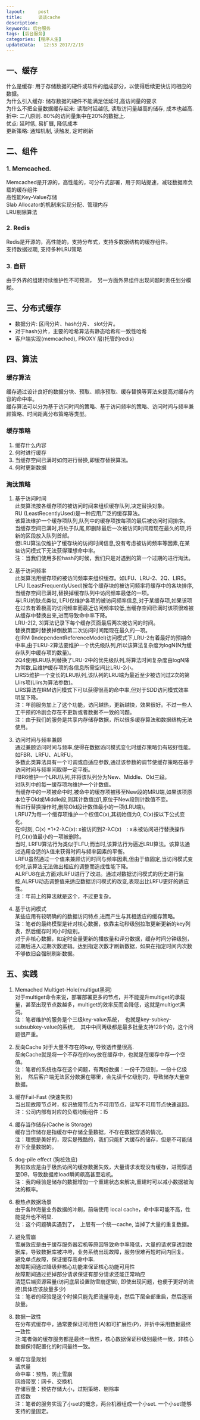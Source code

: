 ```yaml
---
layout:     post
title:      谈谈cache
description: 
keywords: 后台服务
tags: [后台服务]
categories: [程序人生]
updateData:   12:53 2017/2/19
---
```




## 一、缓存

什么是缓存: 用于存储数据的硬件或软件的组成部分，以使得后续更快访问相应的数据。  
为什么引入缓存: 储存数据的硬件不能满足低延时,高访问量的要求  
为什么不把全量数据缓存起来: 读取时延越低, 读取访问量越高的储存, 成本也越高.  
折中: 二八原则. 80%的访问量集中在20%的数据上.  
优点: 延时低, 易扩展, 降低成本  
更新策略: 通知机制, 读触发, 定时刷新  

## 二、组件


### 1. Memcached. 

Memcached是开源的，高性能的，可分布式部署，用于网站提速，减轻数据库负载的缓存组件  
高性能Key-Value存储   
Slab Allocator的机制来实现分配、管理内存  
LRU剔除算法  



### 2. Redis

Redis是开源的，高性能的，支持分布式，支持多数据结构的缓存组件。  
支持数据过期, 支持多种LRU策略  


### 3. 自研

由于外界的组建持续维护性不可预测，　另一方面外界组件出现问题时责任划分模糊。  



## 三、分布式缓存

* 数据分片: 区间分片、hash分片、 slot分片。  
* 对于hash分片，主要的哈希算法有静态哈希和一致性哈希  
* 客户端实现(memcached), PROXY 层(托管的redis)  



## 四、算法
   
### 缓存算法

缓存通过设计良好的数据分块、预取、顺序预取、缓存替换等算法来提高对缓存内容的命中率。  
缓存算法可以分为基于访问时间的策略、基于访问频率的策略、访问时间与频率兼顾策略、时间距离分布策略等类型。  


### 缓存策略


1. 缓存什么内容  
2. 何时进行缓存  
3. 当缓存空间已满时如何进行替换,即缓存替换算法。  
4. 何时更新数据  


### 淘汰策略


1. 基于访问时间  
   此类算法按各缓存项的被访问时间来组织缓存队列,决定替换对象。  
   RU (LeastRecentlyUsed)是一种应用广泛的缓存算法。  
   该算法维护一个缓存项队列,队列中的缓存项按每项的最后被访问时间排序。  
   当缓存空间已满时,将处于队尾,即删除最后一次被访问时间距现在最久的项,将新的区段放入队列首部。  
   但LRU算法仅维护了缓存块的访问时间信息,没有考虑被访问频率等因素,在某些访问模式下无法获得理想命中率。  
   注：当我们使用多阶hash的时候，我们只是对遇到的第一个过期的进行淘汰。  

2. 基于访问频率  
   此类算法用缓存项的被访问频率来组织缓存。如LFU、LRU-2、2Q、LIRS。  
   LFU (LeastFrequentlyUsed)按每个缓存块的被访问频率将缓存中的各块排序,当缓存空间已满时,替换掉缓存队列中访问频率最低的一项。  
   与LRU的缺点类似, LFU仅维护各项的被访问频率信息,对于某缓存项,如果该项在过去有着极高的访问频率而最近访问频率较低,当缓存空间已满时该项很难被从缓存中替换出来,进而导致命中率下降。  
   LRU-2[2, 3]算法记录下每个缓存页面最后两次被访问的时间。  
   替换页面时替换掉倒数第二次访问时间距现在最久的一项。  
   在IRM (IndependentReferenceModel)访问模式下,LRU-2有着最好的预期命中率,由于LRU-2算法要维护一个优先级队列,所以该算法复杂度为logN(N为缓存队列中缓存项的数量)。  
   2Q4使用LRU队列替换了LRU-2中的优先级队列,将算法时间复杂度由logN降为常数,且维护缓存项的各信息所需空间比LRU-2小。  
   LIRS5维护一个变长的LRU队列,该队列的LRU端为最近至少被访问过2次的第Llirs项(Llirs为算法参数)。  
   LIRS算法在IRM访问模式下可以获得很高的命中率,但对于SDD访问模式效率明显下降。  
   注：年前服务加上了这个功能，访问越热，更新越快，效果很好。不过一些人工干预的冷剧会存在不更新或者数据不一致的问题。  
   注：由于我们的服务是共享内存储存数据，所以很多缓存算法和数据结构无法使用。  

3. 访问时间与频率兼顾  
   通过兼顾访问时间与频率,使得在数据访问模式变化时缓存策略仍有较好性能。如FBR、LRFU、ALRFU。  
   多数此类算法具有一个可调或自适应参数,通过该参数的调节使缓存策略在基于访问时间与频率间取得一定平衡。  
   FBR6维护一个LRU队列,并将该队列分为New、Middle、Old三段。  
   对队列中的每一缓存项均维护一个计数值。  
   当缓存中的一项被命中时,被命中的缓存项被移至New段的MRU端,如果该项原本位于Old或Middle段,则其计数值加1,原位于New段则计数值不变。  
   当进行替换操作时,删除Old段计数值最小的一项(LRU端)。  
   LRFU7为每一个缓存项维护一个权值C(x),其初始值为0, C(x)按以下公式变化。  
   在t时刻, C(x) =1+2-λC(x): x被访问到2-λC(x)　: x未被访问进行替换操作时,C(x)值最小的一项被删除。  
   当时, LRFU算法行为类似于LFU;而当时,该算法行为逼近LRU算法。该算法通过选用合适的λ值来获得时间与频率因素的平衡。  
   LRFU虽然通过一个值来兼顾访问时间与频率因素,但由于值固定,当访问模式变化时,该算法无法做出相应的调整而造成性能下降。  
   ALRFU8在此方面对LRFU进行了改进。通过对数据访问模式的历史进行监控,ALRFU动态调整值来适应数据访问模式的改变,表现出比LRFU更好的适应性。  
   注：年前上的算法就是这个，不过更复杂。  

4. 基于访问模式  
   某些应用有较明确的的数据访问特点,进而产生与其相适应的缓存策略。  
   注：笔者的最终模型是针对核心数据，依靠主动秒级别拉取更新更新的key列表，然后缓存时间小时级别。  
   对于非核心数据，如定时全量更新的播放量和评分数据，缓存时间分钟级别，过期后进入过期次数逻辑。达到指定次数才刷新数据，如果在指定时间内次数不够依旧会强制刷新数据。  


## 五、实践


1. Memached Multiget-Hole(multigut黑洞)  
   对于multiget命令来说，部署部署更多的节点，并不能提升multiget的承载量，甚至出现节点数越多，multiget的效率反而会降低，这就是multiget黑洞。  
   注：笔者维护的服务是个三级key-value系统，　也就是key-subkey-subsubkey-value的系统，　其中中间两级都是最多批量支持128个的，这个问题很严重。  

2. 反向Cache
   对于大量不存在的key, 导致透传量很高.  
   反向Cache就是将一个不存在的key放在缓存中，也就是在缓存中存一个空值。  
   注：笔者的系统也存在这个问题，有两份数据：一份千万级别，一份十亿级别，　然后客户端无法区分数据在哪里，会先读千亿级别的，导致储存大量空数据。  

3. 缓存Fail-Fast (快速失败)  
   当出现故障节点时，标识故障节点为不可用节点，读写不可用节点快速返回。  
   注：公司内部有对应的负载均衡组件：l5

4. 缓存当作储存(Cache is Storage)  
   缓存当作储存是指缓存中存储全量数据，不存在数据穿透的情况。  
   注：理想是美好的，现实是残酷的，我们只能扩大缓存的储存，但是不可能储存下全量数据的。  

5. dog-pile effect (狗桩效应)  
   狗桩效应是由于极热访问的缓存数据失效，大量请求发现没有缓存，进而穿透至DB，导致数据库load瞬间飙高甚至宕机。  
   注：我的经验是储存的数据增加一个重建状态来解决,重建时可以减小数据被淘汰的概率。  

6. 极热点数据场景  
   由于各种海量业务数据的冲刷，前端使用 local cache，命中率可能不高，性能提升也不明显.  
   注：这个问题确实遇到了，　上层有一个统一cache, 当掉了大量的重复数据。  

7. 避免雪崩  
   雪崩效应是由于缓存服务器宕机等原因导致命中率降低，大量的请求穿透到数据库，导致数据库被冲垮，业务系统出现故障，服务很难再短时间内回复。  
   避免单点故障，保证缓存高命中率.   
   故障期间通过降级非核心功能来保证核心功能可用性  
   故障期间通过拒掉部分请求保证有部分请求还能正常响应  
   清楚后端资源容量(访问底层设置防雪崩逻辑), 即使出现问题，也便于更好的流控(具体应该放量多少)  
   注：笔者的经验是这个时候只能先把流量导走，然后下层全部重启，然后逐渐放量。  

8. 数据一致性  
   在分布式缓存中，通常要保证可用性(A)和可扩展性(P)，并折中采用数据最终一致性  
   注:笔者做的缓存服务都是最终一致性，核心数据保证秒级别最终一致，非核心数据保持配置化的时间最终一致。  

9. 缓存容量规划  
   请求量  
   命中率：预热，防止雪崩  
   网络带宽：网卡、交换机  
   存储容量：预估存储大小，过期策略、剔除率  
   连接数  
   注：笔者的服务实现了小set的概念，两台机器组成一个小set. 一个小set能够支持的量固定。  
   
   

